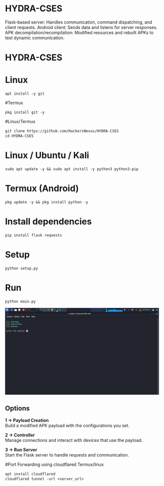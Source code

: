 # HYDRA-CSES
Flask-based server: Handles communication, command dispatching, and client requests.  Android client: Sends data and listens for server responses.  APK decompilation/recompilation: Modified resources and rebuilt APKs to test dynamic communication.


# HYDRA-CSES

# Linux 
```
apt install -y git
```
#Termux
```
pkg install git -y
```
#Linux/Termux
```
git clone https://github.com/HackersNexus/HYDRA-CSES
cd HYDRA-CSES 
```
# Linux / Ubuntu / Kali
```
sudo apt update -y && sudo apt install -y python3 python3-pip
```
# Termux (Android)
```
pkg update -y && pkg install python -y
```
# Install dependencies
```
pip install flask requests
```
# Setup
```
python setup.py
```
# Run
```
python main.py
```
![HYDRA-CSES Menu](image.png)


## Options

**1 → Payload Creation**  
Build a modified APK payload with the configurations you set.  

**2 → Controller**  
Manage connections and interact with devices that use the payload.  

**3 → Run Server**  
Start the Flask server to handle requests and communication. 


#Port Forwarding using cloudflared
Termux/linux
```
apt install cloudflared
cloudflared tunnel -url <server_url>
```
